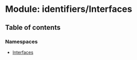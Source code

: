 # Module: identifiers/Interfaces

## Table of contents

### Namespaces

- [Interfaces](identifiers_Interfaces.Interfaces.md)

